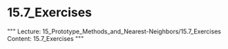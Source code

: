 # 15.7_Exercises
"""
Lecture: 15_Prototype_Methods_and_Nearest-Neighbors/15.7_Exercises
Content: 15.7_Exercises
"""
